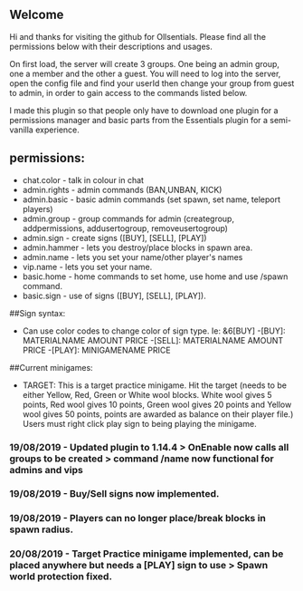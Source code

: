 ## Welcome
Hi and thanks for visiting the github for Ollsentials.
Please find all the permissions below with their descriptions and usages.

On first load, the server will create 3 groups. One being an admin group, one a member and the other a guest. 
You will need to log into the server, open the config file and find your userId then change your group from guest to admin,
in order to gain access to the commands listed below.

I made this plugin so that people only have to download one plugin for a permissions manager and basic parts from the
Essentials plugin for a semi-vanilla experience.

## permissions:
- chat.color - talk in colour in chat
- admin.rights - admin commands (BAN,UNBAN, KICK)
- admin.basic - basic admin commands (set spawn, set name, teleport players)
- admin.group - group commands for admin (creategroup, addpermissions, addusertogroup, removeusertogroup)
- admin.sign - create signs ([BUY], [SELL], [PLAY])
- admin.hammer - lets you destroy/place blocks in spawn area.
- admin.name - lets you set your name/other player's names
- vip.name - lets you set your name.
- basic.home - home commands to set home, use home and use /spawn command.
- basic.sign - use of signs ([BUY], [SELL], [PLAY]).

##Sign syntax:
- Can use color codes to change color of sign type. Ie: &6[BUY]
-[BUY]:
	MATERIALNAME
	AMOUNT
	PRICE
-[SELL]:
	MATERIALNAME
	AMOUNT
	PRICE
-[PLAY]:
	MINIGAMENAME
	PRICE
	
##Current minigames:
- TARGET: This is a target practice minigame. Hit the target (needs to be either Yellow, Red, Green or White wool blocks. White wool gives 5 points, Red wool gives 10 points, Green wool gives 20 points and Yellow wool gives 50 points, points are awarded as balance on their player file.) Users must right click play sign to being playing the minigame.

### 19/08/2019 - Updated plugin to 1.14.4 > OnEnable now calls all groups to be created > command /name now functional for admins and vips
### 19/08/2019 - Buy/Sell signs now implemented.
### 19/08/2019 - Players can no longer place/break blocks in spawn radius.
### 20/08/2019 - Target Practice minigame implemented, can be placed anywhere but needs a [PLAY] sign to use > Spawn world protection fixed.

